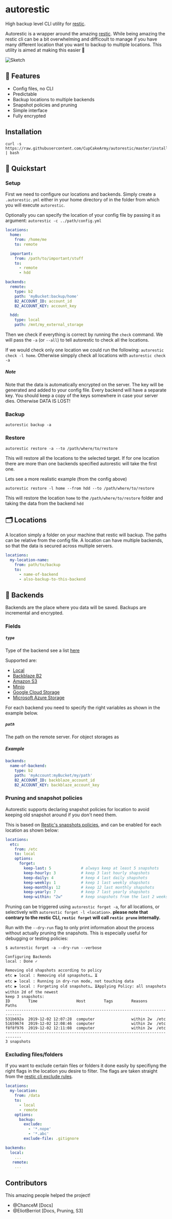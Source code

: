 # autorestic
High backup level CLI utility for [restic](https://restic.net/).

Autorestic is a wrapper around the amazing [restic](https://restic.net/). While being amazing the restic cli can be a bit overwhelming and difficoult to manage if you have many different location that you want to backup to multiple locations. This utility is aimed at making this easier 🙂

![Sketch](./docs/Sketch.png)

## 🌈 Features

- Config files, no CLI
- Predictable
- Backup locations to multiple backends
- Snapshot policies and pruning
- Simple interface
- Fully encrypted

## Installation

```
curl -s https://raw.githubusercontent.com/CupCakeArmy/autorestic/master/install.sh | bash
```

## 🚀 Quickstart

### Setup

First we need to configure our locations and backends. Simply create a `.autorestic.yml` either in your home directory of in the folder from which you will execute `autorestic`.

Optionally you can specify the location of your config file by passing it as argument: `autorestic -c ../path/config.yml`

```yaml
locations:
  home:
    from: /home/me
    to: remote

  important:
    from: /path/to/important/stuff
    to:
      - remote
      - hdd

backends:
  remote:
    type: b2
    path: 'myBucket:backup/home'
    B2_ACCOUNT_ID: account_id
    B2_ACCOUNT_KEY: account_key

  hdd:
    type: local
    path: /mnt/my_external_storage
```

Then we check if everything is correct by running the `check` command. We will pass the `-a` (or `--all`) to tell autorestic to check all the locations.

If we would check only one location we could run the following: `autorestic check -l home`. Otherwise simpply check all locations with `autorestic check -a`

##### Note

Note that the data is automatically encrypted on the server. The key will be generated and added to your config file. Every backend will have a separate key. You should keep a copy of the keys somewhere in case your server dies. Otherwise DATA IS LOST!

### Backup

```
autorestic backup -a
```

### Restore

```
autorestic restore -a --to /path/where/to/restore
```

This will restore all the locations to the selected target. If for one location there are more than one backends specified autorestic will take the first one.

Lets see a more realistic example (from the config above)
```
autorestic restore -l home --from hdd --to /path/where/to/restore
```

This will restore the location `home` to the `/path/where/to/restore` folder and taking the data from the backend `hdd`


## 🗂 Locations

A location simply a folder on your machine that restic will backup. The paths can be relative from the config file. A location can have multiple backends, so that the data is secured across multiple servers.

```yaml
locations:
  my-location-name:
    from: path/to/backup
    to:
      - name-of-backend
      - also-backup-to-this-backend
```

## 💽 Backends

Backends are the place where you data will be saved. Backups are incremental and encrypted.

### Fields

##### `type`

Type of the backend see a list [here](https://restic.readthedocs.io/en/stable/030_preparing_a_new_repo.html)

Supported are:
- [Local](https://restic.readthedocs.io/en/stable/030_preparing_a_new_repo.html#local)
- [Backblaze B2](https://restic.readthedocs.io/en/stable/030_preparing_a_new_repo.html#backblaze-b2)
- [Amazon S3](https://restic.readthedocs.io/en/stable/030_preparing_a_new_repo.html#amazon-s3)
- [Minio](https://restic.readthedocs.io/en/stable/030_preparing_a_new_repo.html#minio-server)
- [Google Cloud Storage](https://restic.readthedocs.io/en/stable/030_preparing_a_new_repo.html#google-cloud-storage)
- [Microsoft Azure Storage](https://restic.readthedocs.io/en/stable/030_preparing_a_new_repo.html#microsoft-azure-blob-storage)

For each backend you need to specify the right variables as shown in the example below.

##### `path`

The path on the remote server.
For object storages as

##### Example

```yaml
backends:
  name-of-backend:
    type: b2
    path: 'myAccount:myBucket/my/path'
    B2_ACCOUNT_ID: backblaze_account_id
    B2_ACCOUNT_KEY: backblaze_account_key
```

### Pruning and snapshot policies

Autorestic supports declaring snapshot policies for location to avoid keeping old snapshot around if you don't need them.

This is based on [Restic's snapshots policies](https://restic.readthedocs.io/en/latest/060_forget.html#removing-snapshots-according-to-a-policy), and can be enabled for each location as shown below:

```yaml
locations:
  etc:
    from: /etc
    to: local
    options:
      forget:
        keep-last: 5             # always keep at least 5 snapshots
        keep-hourly: 3           # keep 3 last hourly shapshots
        keep-daily: 4            # keep 4 last daily shapshots
        keep-weekly: 1           # keep 1 last weekly shapshots
        keep-monthly: 12         # keep 12 last monthly shapshots
        keep-yearly: 7           # keep 7 last yearly shapshots
        keep-within: "2w"        # keep snapshots from the last 2 weeks
```

Pruning can be triggered using `autorestic forget -a`, for all locations, or selectively with `autorestic forget -l <location>`. **please note that contrary to the restic CLI, `restic forget` will call `restic prune` internally.**

Run with the `--dry-run` flag to only print information about the process without actually pruning the snapshots. This is especially useful for debugging or testing policies:
```
$ autorestic forget -a --dry-run --verbose

Configuring Backends
local : Done ✓

Removing old shapshots according to policy
etc ▶ local : Removing old spnapshots… ⏳
etc ▶ local : Running in dry-run mode, not touching data
etc ▶ local : Forgeting old snapshots… ⏳Applying Policy: all snapshots within 2d of the newest
keep 3 snapshots:
ID        Time                 Host        Tags        Reasons    Paths
-----------------------------------------------------------------------------
531b692a  2019-12-02 12:07:28  computer                within 2w  /etc
51659674  2019-12-02 12:08:46  computer                within 2w  /etc
f8f8f976  2019-12-02 12:11:08  computer                within 2w  /etc
-----------------------------------------------------------------------------
3 snapshots
```

### Excluding files/folders

If you want to exclude certain files or folders it done easily by specifiyng the right flags in the location you desire to filter. The flags are taken straight from the [restic cli exclude rules](https://restic.readthedocs.io/en/latest/040_backup.html#excluding-files).

```yaml
locations:
  my-location:
    from: /data
    to:
      - local
      - remote
    options:
      backup:
        exclude:
          - '*.nope'
          - '*.abc'
        exclude-file: .gitignore

backends:
  local:
    ...
   remote:
    ...
```

## Contributors

This amazing people helped the project!

- @ChanceM [Docs]
- @EliotBerriot [Docs, Pruning, S3]
